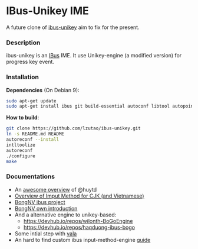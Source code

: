 # IBus-Unikey IME
A future clone of [ibus-unikey][ibus-unikey] aim to fix for the present.

### Description
ibus-unikey is an [IBus](https://github.com/ibus/ibus) IME. It use Unikey-engine (a modified version) for progress key event.

### Installation

**Dependencies** (On Debian 9):
```bash
sudo apt-get update
sudo apt-get install ibus git build-essential autoconf libtool autopoint libtool intltool libibus-1.0-dev libx11-dev libgtk2.0-dev
```

**How to build**:
```bash
git clone https://github.com/lzutao/ibus-unikey.git
ln -s README.md README
autoreconf --install
intltoolize
autoreconf
./configure
make
```

### Documentations

- An [awesome overview](https://huytd.github.io/posts/go-tieng-viet-linux.html) of @huytd
- [Overview of Imput Method for CJK (and Vietnamese)](https://blogs.gnome.org/happyaron/2011/01/15/linux-input-method-brief-summary/)
- [BongNV ibus project](https://github.com/bongnv/ibus-unikey)
- [BongNV own introduction](http://bongnv.github.io/2016/03/another-ibus-unikey.html)
- And a alternative engine to unikey-based:
  + https://devhub.io/repos/wilonth-BoGoEngine
  + https://devhub.io/repos/haqduong-ibus-bogo
- Some intial step with [vala](https://github.com/lewtds/ibus-bogo-vala/blob/master/src/main.vala)
- An hard to find custom ibus input-method-engine [guide](http://www.studymongolian.net/technical/how-to-create-linux-input-method-editor/)


[ibus-unikey]: https://github.com/vn-input/ibus-unikey
